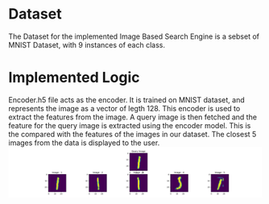 # Dataset
The Dataset for the implemented Image Based Search Engine is a sebset of MNIST Dataset, with 9 instances of each class.
# Implemented Logic
Encoder.h5 file acts as the encoder. It is trained on MNIST dataset, and represents the image as a vector of legth 128. This encoder is used to extract the features from the image.
A query image is then fetched and the feature for the query image is extracted using the encoder model. This is the compared with the features of the images in our dataset.
The closest 5 images from the data is displayed to the user.  
![CBIR Image](predicted_images.png)
